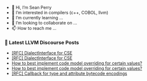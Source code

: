 - 👋 Hi, I’m Sean Perry
- 👀 I’m interested in compilers (c++, COBOL, llvm)
- 🌱 I’m currently learning ...
- 💞️ I’m looking to collaborate on ...
- 📫 How to reach me ...

<!---
s66perry/s66perry is a ✨ special ✨ repository because its `README.md` (this file) appears on your GitHub profile.
You can click the Preview link to take a look at your changes.
--->
### 📕 Latest LLVM Discourse Posts

<!-- DISCOURSE-LLVM:START -->
- [[RFC] DialectInterface for CSE](https://discourse.llvm.org/t/rfc-dialectinterface-for-cse/71831#post_8)
- [[RFC] DialectInterface for CSE](https://discourse.llvm.org/t/rfc-dialectinterface-for-cse/71831#post_7)
- [How to best implement code model overriding for certain values?](https://discourse.llvm.org/t/how-to-best-implement-code-model-overriding-for-certain-values/71816#post_3)
- [How to best implement code model overriding for certain values?](https://discourse.llvm.org/t/how-to-best-implement-code-model-overriding-for-certain-values/71816#post_2)
- [[RFC] Callback for type and attribute bytecode encodings](https://discourse.llvm.org/t/rfc-callback-for-type-and-attribute-bytecode-encodings/71837#post_1)
<!-- DISCOURSE-LLVM:END -->

